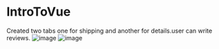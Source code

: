 # IntroToVue
Created two tabs one for shipping and another for details.user can write reviews.
![image](https://user-images.githubusercontent.com/61410663/135664096-e6dbd04c-2c64-405d-86e9-780e3f56e381.png)
![image](https://user-images.githubusercontent.com/61410663/135664198-910bada6-6ca9-42eb-ba34-eb890749af88.png)

